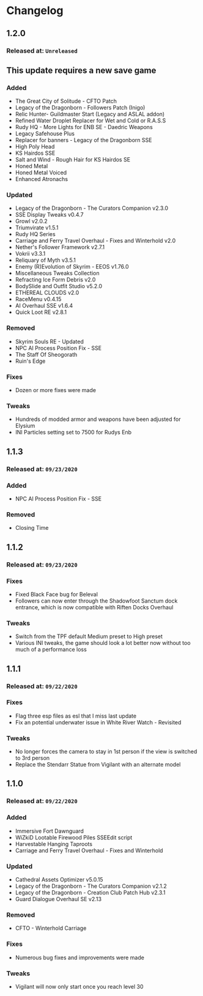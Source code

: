 # Changelog

## 1.2.0

### Released at: `Unreleased`

## This update requires a new save game

### Added

- The Great City of Solitude - CFTO Patch
- Legacy of the Dragonborn - Followers Patch (Inigo)
- Relic Hunter- Guildmaster Start (Legacy and ASLAL addon)
- Refined Water Droplet Replacer for Wet and Cold or R.A.S.S
- Rudy HQ - More Lights for ENB SE - Daedric Weapons
- Legacy Safehouse Plus
- Replacer for banners - Legacy of the Dragonborn SSE
- High Poly Head
- KS Hairdos SSE
- Salt and Wind - Rough Hair for KS Hairdos SE
- Honed Metal
- Honed Metal Voiced
- Enhanced Atronachs

### Updated

- Legacy of the Dragonborn - The Curators Companion v2.3.0
- SSE Display Tweaks v0.4.7
- Growl v2.0.2
- Triumvirate v1.5.1
- Rudy HQ Series
- Carriage and Ferry Travel Overhaul - Fixes and Winterhold v2.0
- Nether's Follower Framework v2.7.1
- Vokrii v3.3.1
- Reliquary of Myth v3.5.1
- Enemy (R)Evolution of Skyrim - EEOS v1.76.0
- Miscellaneous Tweaks Collection
- Refracting Ice Form Debris v2.0
- BodySlide and Outfit Studio v5.2.0
- ETHEREAL CLOUDS v2.0
- RaceMenu v0.4.15
- AI Overhaul SSE v1.6.4
- Quick Loot RE v2.8.1

### Removed

- Skyrim Souls RE - Updated
- NPC AI Process Position Fix - SSE
- The Staff Of Sheogorath
- Ruin's Edge

### Fixes

- Dozen or more fixes were made

### Tweaks

- Hundreds of modded armor and weapons have been adjusted for Elysium
- INI Particles setting set to 7500 for Rudys Enb

## 1.1.3

### Released at: `09/23/2020`

### Added

- NPC AI Process Position Fix - SSE

### Removed

- Closing Time

## 1.1.2

### Released at: `09/23/2020`

### Fixes

- Fixed Black Face bug for Beleval
- Followers can now enter through the Shadowfoot Sanctum dock entrance, which is now compatible with Riften Docks Overhaul

### Tweaks

- Switch from the TPF default Medium preset to High preset
- Various INI tweaks, the game should look a lot better now without too much of a performance loss

## 1.1.1

### Released at: `09/22/2020`

### Fixes

- Flag three esp files as esl that I miss last update
- Fix an potential underwater issue in White River Watch - Revisited

### Tweaks

- No longer forces the camera to stay in 1st person if the view is switched to 3rd person
- Replace the Stendarr Statue from Vigilant with an alternate model

## 1.1.0

### Released at: `09/22/2020`

### Added

- Immersive Fort Dawnguard
- WiZkiD Lootable Firewood Piles SSEEdit script
- Harvestable Hanging Taproots
- Carriage and Ferry Travel Overhaul - Fixes and Winterhold

### Updated

- Cathedral Assets Optimizer v5.0.15
- Legacy of the Dragonborn - The Curators Companion v2.1.2
- Legacy of the Dragonborn - Creation Club Patch Hub v2.3.1
- Guard Dialogue Overhaul SE v2.13

### Removed

- CFTO - Winterhold Carriage

### Fixes

- Numerous bug fixes and improvements were made

### Tweaks

- Vigilant will now only start once you reach level 30
